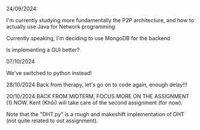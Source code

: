 24/09/2024:

I'm currently studying more fundamentally the P2P architecture, and how to actually use Java for Network programming

Currently speaking, I'm deciding to use MongoDB for the backend

Is implementing a GUI better?

07/10/2024

We've switched to python instead!

28/10/2024
Back from therapy, let's go on to code again, enough delay!!!

20/10/2024 
BACK FROM MIDTERM, FOCUS MORE ON THE ASSIGNMENT (1) NOW. Kent (Khôi) will take care of the second assignment (for now).

Note that the "DHT.py" is a rough and makeshift implementation of DHT (not quite related to out assignment).